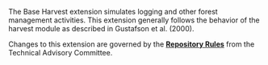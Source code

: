 The Base Harvest extension simulates logging and other forest management activities. This extension generally follows the behavior of the harvest module as described in Gustafson et al. (2000).

Changes to this extension are governed by the [**Repository Rules**](https://sites.google.com/site/landismodel/developers/developers-blog/repositoryrulesfromthetechnicaladvisorycommittee) from the Technical Advisory Committee.



